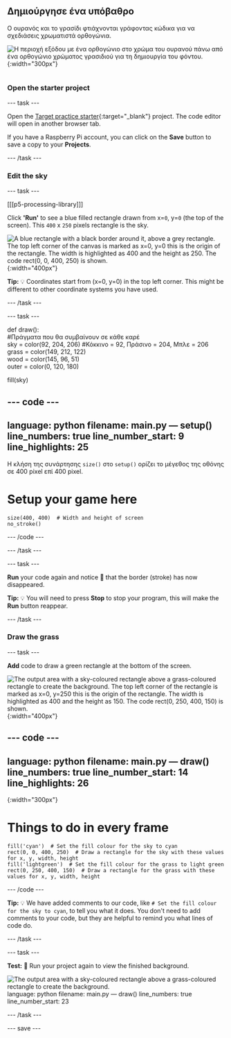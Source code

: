 ## Δημιούργησε ένα υπόβαθρο

<div style="display: flex; flex-wrap: wrap">
<div style="flex-basis: 200px; flex-grow: 1; margin-right: 15px;">
Ο ουρανός και το γρασίδι φτιάχνονται γράφοντας κώδικα για να σχεδιάσεις χρωματιστά ορθογώνια.
</div>
<div>

![Η περιοχή εξόδου με ένα ορθογώνιο στο χρώμα του ουρανού πάνω από ένα ορθογώνιο χρώματος γρασιδιού για τη δημιουργία του φόντου.](images/background.png){:width="300px"}

</div>
</div>

### Open the starter project

--- task ---

Open the [Target practice starter](https://editor.raspberrypi.org/en/projects/target-practice-starter){:target="_blank"} project. The code editor will open in another browser tab.

If you have a Raspberry Pi account, you can click on the **Save** button to save a copy to your **Projects**.

--- /task ---

### Edit the sky

--- task ---

[[[p5-processing-library]]]

Click **'Run'** to see a blue filled rectangle drawn from x=`0`, y=`0` (the top of the screen). This `400` x `250` pixels rectangle is the sky.

![A blue rectangle with a black border around it, above a grey rectangle. The top left corner of the canvas is marked as x=0, y=0 this is the origin of the rectangle. The width is highlighted as 400 and the height as 250. The code rect(0, 0, 400, 250) is shown.](images/sky_stroke.png){:width="400px"}

**Tip:** 💡 Coordinates start from (x=0, y=0) in the top left corner. This might be different to other coordinate systems you have used.

--- /task ---

--- task ---

def draw():     
#Πράγματα που θα συμβαίνουν σε κάθε καρέ     
sky = color(92, 204, 206) #Κόκκινο = 92, Πράσινο = 204, Μπλε = 206     
grass = color(149, 212, 122)     
wood = color(145, 96, 51)     
outer = color(0, 120, 180)

fill(sky)

--- code ---
---
language: python filename: main.py — setup() line_numbers: true line_number_start: 9
line_highlights: 25
---
Η κλήση της συνάρτησης `size()` στο `setup()` ορίζει το μέγεθος της οθόνης σε 400 pixel επί 400 pixel.
# Setup your game here

    size(400, 400)  # Width and height of screen
    no_stroke()

--- /code ---

--- /task ---

--- task ---

**Run** your code again and notice 👀 that the border (stroke) has now disappeared.

**Tip:** 💡 You will need to press **Stop** to stop your program, this will make the **Run** button reappear.

--- /task ---

### Draw the grass

--- task ---

**Add** code to draw a green rectangle at the bottom of the screen.

![The output area with a sky-coloured rectangle above a grass-coloured rectangle to create the background. The top left corner of the rectangle is marked as x=0, y=250 this is the origin of the rectangle. The width is highlighted as 400 and the height as 150. The code rect(0, 250, 400, 150) is shown.](images/green-grass.png){:width="400px"}

--- code ---
---
language: python filename: main.py — draw() line_numbers: true line_number_start: 14
line_highlights: 26
---
{:width="300px"}
# Things to do in every frame

    fill('cyan')  # Set the fill colour for the sky to cyan
    rect(0, 0, 400, 250)  # Draw a rectangle for the sky with these values for x, y, width, height
    fill('lightgreen')  # Set the fill colour for the grass to light green
    rect(0, 250, 400, 150)  # Draw a rectangle for the grass with these values for x, y, width, height

--- /code ---

**Tip:** 💡 We have added comments to our code, like `# Set the fill colour for the sky to cyan`, to tell you what it does. You don't need to add comments to your code, but they are helpful to remind you what lines of code do.

--- /task ---

--- task ---

**Test:** 🔄 Run your project again to view the finished background.

![The output area with a sky-coloured rectangle above a grass-coloured rectangle to create the background.](images/background.png)language: python filename: main.py — draw() line_numbers: true line_number_start: 23

--- /task ---

--- save ---
